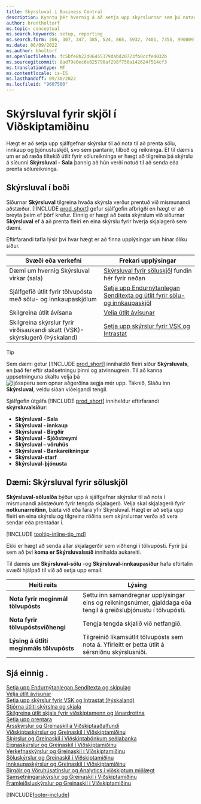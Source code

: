 ```yaml
---
title: Skýrsluval í Business Central
description: Kynntu þér hvernig á að setja upp skýrslurnar sem þú notar til að prenta ýmsar tegundir skjala í Business Central.
author: brentholtorf
ms.topic: conceptual
ms.search.keywords: setup, reporting
ms.search.form: 306, 307, 347, 385, 524, 865, 5932, 7401, 7355, 99000917
ms.date: 06/09/2022
ms.author: bholtorf
ms.openlocfilehash: fc5bfe8b22d06455379dabd20723fb0ccfe4032b
ms.sourcegitcommit: 8ad79e0ec6e625796af298f756a142624f514cf3
ms.translationtype: MT
ms.contentlocale: is-IS
ms.lasthandoff: 09/30/2022
ms.locfileid: "9607500"
---
```

# <a name="report-selection-for-documents-in-business-central"></a>Skýrsluval fyrir skjöl í Viðskiptamiðinu

Hægt er að setja upp sjálfgefnar skýrslur til að nota til að prenta sölu, innkaup og þjónustuskjöl, svo sem pantanir, tilboð og reikninga. Ef til dæmis um er að ræða tiltekið útlit fyrir sölureikninga er hægt að tilgreina þá skýrslu á síðunni **Skýrsluval - Sala** þannig að hún verði notuð til að senda eða prenta sölureikninga.  

## <a name="available-report-selections"></a>Skýrsluval í boði

Síðurnar **Skýrsluval** tilgreina hvaða skýrsla verður prentuð við mismunandi aðstæður. [!INCLUDE [prod_short](includes/prod_short.md)] gefur sjálfgefin afbrigði en hægt er að breyta þeim ef þörf krefur. Einnig er hægt að bæta skýrslum við síðurnar **Skýrsluval** ef á að prenta fleiri en eina skýrslu fyrir hverja skjalagerð sem dæmi. 

Eftirfarandi tafla lýsir því hvar hægt er að finna upplýsingar um hinar ólíku síður.  

|Svæði eða verkefni  |Frekari upplýsingar|
|--------------|----------|
|Dæmi um hvernig Skýrsluval virkar (sala)|[Skýrsluval fyrir söluskjöl](#example-report-selection-for-sales-documents) fundin hér fyrir neðan|
|Sjálfgefið útlit fyrir tölvupósta með sölu- og innkaupaskjölum  |[Setja upp Endurnýtanlegan Senditexta og útlit fyrir sölu-og innkaupaskjöl](admin-how-setup-email.md#set-up-reusable-email-texts-and-layouts) |
|Skilgreina útlit ávísana     |[Velja útlit ávísunar](finance-how-define-check-layouts.md) |
|Skilgreina skýrslur fyrir virðisaukandi skatt (VSK)-skýrslugerð (Þýskaland)|[Setja upp skýrslur fyrir VSK og Intrastat](LocalFunctionality/Germany/how-to-set-up-reports-for-vat-and-intrastat.md) |

> [!TIP]
> Sem dæmi getur [!INCLUDE [prod_short](includes/prod_short.md)] innihaldið fleiri síður **Skýrsluvals**, en það fer eftir staðsetningu þinni og atvinnugrein. Til að kanna uppsetninguna skaltu velja þá ![ljósaperu sem opnar aðgerðina segja mér upp.](media/ui-search/search_small.png "Segðu mér hvað þú vilt gera") Táknið, Sláðu inn **Skýrsluval**, veldu síðan viðeigandi tengil.

Sjálfgefin útgáfa [!INCLUDE [prod_short](includes/prod_short.md)] inniheldur eftirfarandi **skýrsluvalsíður**:

* **Skýrsluval - Sala**  
* **Skýrsluval - innkaup**  
* **Skýrsluval - Birgðir**  
* **Skýrsluval - Sjóðstreymi**  
* **Skýrsluval – vöruhús**  
* **Skýrsluval - Bankareikningur**  
* **Skýrsluval-starf**  
* **Skýrsluval-þjónusta**

## <a name="example-report-selection-for-sales-documents"></a>Dæmi: Skýrsluval fyrir söluskjöl

**Skýrsluval-sölusíða** býður upp á sjálfgefnar skýrslur til að nota í mismunandi aðstæðum fyrir tengda skjalagerð. Velja skal skjalagerð fyrir **notkunarreitinn**, bæta við eða fara yfir Skýrsluval. Hægt er að setja upp fleiri en eina skýrslu og tilgreina röðina sem skýrslurnar verða að vera sendar eða prentaðar í.  

[!INCLUDE [tooltip-inline-tip_md](includes/tooltip-inline-tip_md.md)]

Ekki er hægt að senda allar skjalagerðir sem viðhengi í tölvupósti. Fyrir þá sem að því **koma er Skýrsluvalssíð** innihalda aukareiti.  

Til dæmis um **Skýrsluval-sölu** -og **Skýrsluval-innkaupasíður** hafa eftirtalin svæði hjálpað til við að setja upp email:

|Heiti reits |Lýsing  |
|-----------|-------------|
|**Nota fyrir meginmál tölvupósts**| Settu inn samandregnar upplýsingar eins og reikningsnúmer, gjalddaga eða tengil á greiðsluþjónustu í tölvupósti.        |
|**Nota fyrir tölvupóstsviðhengi**| Tengja tengda skjalið við netfangið.|
|**Lýsing á útliti meginmáls tölvupósts**|Tilgreinið líkamsútlit tölvupósts sem nota á. Yfirleitt er þetta útlit á sérsniðnu skýrslusniði. |

## <a name="see-also"></a>Sjá einnig .

[Setja upp Endurnýtanlegan Senditexta og skipulag](admin-how-setup-email.md#set-up-reusable-email-texts-and-layouts)  
[Velja útlit ávísunar](finance-how-define-check-layouts.md)  
[Setja upp skýrslur fyrir VSK og Intrastat (Þýskaland)](LocalFunctionality/Germany/how-to-set-up-reports-for-vat-and-intrastat.md)  
[Stjórna útliti skýrslna og skjala](ui-manage-report-layouts.md)  
[Skilgreina útlit skjala fyrir viðskiptamenn og lánardrottna](ui-define-customer-vendor-document-layouts.md)  
[Setja upp prentara](ui-specify-printer-selection-reports.md)  
[Ársskýrslur og Greinaskil á Viðskiptaaðalfundi](finance-reports.md)  
[Viðskiptaskýrslur og Greinaskil í Viðskiptamiðinu](receivables-reports.md)  
[Skýrslur og Greinaskil í Viðskiptabönkum seðlabanka](payables-reports.md)  
[Eignaskýrslur og Greinaskil í Viðskiptamiðinu](fa-reports.md)  
[Verkefnaskýrslur og Greinaskil í Viðskiptamiðinu](project-reports.md)  
[Söluskýrslur og Greinaskil í Viðskiptamiðinu](sales-reports.md)  
[Innkaupaskýrslur og Greinaskil í Viðskiptamiðinu](purchase-reports.md)  
[Birgðir og Vöruhúsatínslur og Analytics í viðskiptum miðlægt](inventory-WMS-reports.md)  
[Samsetningarskýrslur og Greinaskil í Viðskiptamiðinu](assembly-reports.md)  
[Framleiðsluskýrslur og Greinaskil í Viðskiptamiðinu](production-reports.md)  

[!INCLUDE[footer-include](includes/footer-banner.md)]
